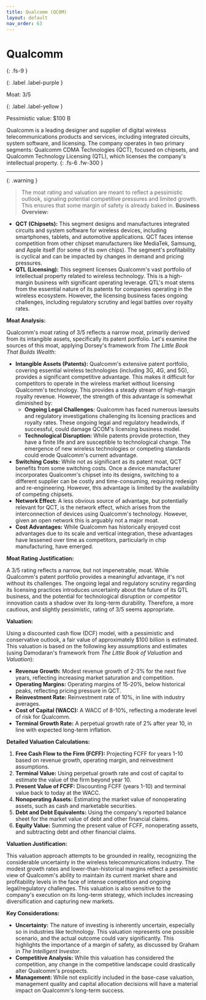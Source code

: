 ```yaml
---
title: Qualcomm (QCOM)
layout: default
nav_order: 63
---
```


# Qualcomm
{: .fs-9 }

{: .label .label-purple }

Moat: 3/5

{: .label .label-yellow }

Pessimistic value: $100 B

Qualcomm is a leading designer and supplier of digital wireless telecommunications products and services, including integrated circuits, system software, and licensing.  The company operates in two primary segments: Qualcomm CDMA Technologies (QCT), focused on chipsets, and Qualcomm Technology Licensing (QTL), which licenses the company's intellectual property.
{: .fs-6 .fw-300 }

---

{: .warning } 
>The moat rating and valuation are meant to reflect a pessimistic outlook, signaling potential competitive pressures and limited growth. This ensures that some margin of safety is already baked in.
**Business Overview:**

* **QCT (Chipsets):** This segment designs and manufactures integrated circuits and system software for wireless devices, including smartphones, tablets, and automotive applications. QCT faces intense competition from other chipset manufacturers like MediaTek, Samsung, and Apple itself (for some of its own chips).  The segment's profitability is cyclical and can be impacted by changes in demand and pricing pressures.
* **QTL (Licensing):** This segment licenses Qualcomm's vast portfolio of intellectual property related to wireless technology.  This is a high-margin business with significant operating leverage.  QTL's moat stems from the essential nature of its patents for companies operating in the wireless ecosystem. However,  the licensing business faces ongoing challenges, including regulatory scrutiny and legal battles over royalty rates.

**Moat Analysis:**

Qualcomm's moat rating of 3/5 reflects a narrow moat, primarily derived from its intangible assets, specifically its patent portfolio. Let's examine the sources of this moat, applying Dorsey's framework from *The Little Book That Builds Wealth*:

* **Intangible Assets (Patents):**  Qualcomm's extensive patent portfolio, covering essential wireless technologies (including 3G, 4G, and 5G), provides a significant competitive advantage.  This makes it difficult for competitors to operate in the wireless market without licensing Qualcomm's technology.  This provides a steady stream of high-margin royalty revenue. However,  the strength of this advantage is somewhat diminished by:
    * **Ongoing Legal Challenges:** Qualcomm has faced numerous lawsuits and regulatory investigations challenging its licensing practices and royalty rates. These ongoing legal and regulatory headwinds, if successful, could damage QCOM's licensing business model. 
    * **Technological Disruption:** While patents provide protection, they have a finite life and are susceptible to technological change.  The emergence of new wireless technologies or competing standards could erode Qualcomm's current advantage.
* **Switching Costs:** While not as significant as its patent moat, QCT benefits from some switching costs. Once a device manufacturer incorporates Qualcomm's chipset into its designs, switching to a different supplier can be costly and time-consuming, requiring redesign and re-engineering.  However, this advantage is limited by the availability of competing chipsets.
* **Network Effect:**  A less obvious source of advantage, but potentially relevant for QCT, is the network effect, which arises from the interconnection of devices using Qualcomm's technology. However, given an open network this is arguably not a major moat.
* **Cost Advantages:** While Qualcomm has historically enjoyed cost advantages due to its scale and vertical integration, these advantages have lessened over time as competitors, particularly in chip manufacturing, have emerged. 

**Moat Rating Justification:**

A 3/5 rating reflects a narrow, but not impenetrable, moat. While Qualcomm's patent portfolio provides a meaningful advantage, it's not without its challenges.  The ongoing legal and regulatory scrutiny regarding its licensing practices introduces uncertainty about the future of its QTL business, and the potential for technological disruption or competitor innovation casts a shadow over its long-term durability. Therefore, a more cautious, and slightly pessimistic, rating of 3/5 seems appropriate.


**Valuation:**

Using a discounted cash flow (DCF) model, with a pessimistic and conservative outlook, a fair value of approximately $100 billion is estimated.  This valuation is based on the following key assumptions and estimates (using Damodaran's framework from *The Little Book of Valuation* and *Valuation*):

* **Revenue Growth:** Modest revenue growth of 2-3% for the next five years, reflecting increasing market saturation and competition. 
* **Operating Margins:** Operating margins of 15-20%, below historical peaks, reflecting pricing pressure in QCT. 
* **Reinvestment Rate:** Reinvestment rate of 10%, in line with industry averages.
* **Cost of Capital (WACC):**  A WACC of 8-10%, reflecting a moderate level of risk for Qualcomm.
* **Terminal Growth Rate:**  A perpetual growth rate of 2% after year 10, in line with expected long-term inflation.

**Detailed Valuation Calculations:**

1. **Free Cash Flow to the Firm (FCFF):** Projecting FCFF for years 1-10 based on revenue growth, operating margin, and reinvestment assumptions.
2. **Terminal Value:** Using perpetual growth rate and cost of capital to estimate the value of the firm beyond year 10.
3. **Present Value of FCFF:** Discounting FCFF (years 1-10) and terminal value back to today at the WACC.
4. **Nonoperating Assets:** Estimating the market value of nonoperating assets, such as cash and marketable securities.
5. **Debt and Debt Equivalents:** Using the company's reported balance sheet for the market value of debt and other financial claims.
6. **Equity Value:** Summing the present value of FCFF, nonoperating assets, and subtracting debt and other financial claims.


**Valuation Justification:**

This valuation approach attempts to be grounded in reality, recognizing the considerable uncertainty in the wireless telecommunications industry.  The modest growth rates and lower-than-historical margins reflect a pessimistic view of Qualcomm's ability to maintain its current market share and profitability levels in the face of intense competition and ongoing legal/regulatory challenges.  This valuation is also sensitive to the company's execution on its long-term strategy, which includes increasing diversification and capturing new markets.

**Key Considerations:**

* **Uncertainty:** The nature of investing is inherently uncertain, especially so in industries like technology.  This valuation represents one possible scenario, and the actual outcome could vary significantly. This highlights the importance of a margin of safety, as discussed by Graham in *The Intelligent Investor*.
* **Competitive Analysis:** While this valuation has considered the competition, any change in the competitive landscape could drastically alter Qualcomm's prospects.  
* **Management:** While not explicitly included in the base-case valuation, management quality and capital allocation decisions will have a material impact on Qualcomm's long-term success. 